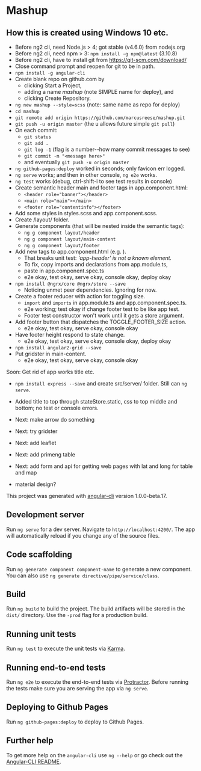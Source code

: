 # Mashup

## How this is created using Windows 10 etc.

  * Before ng2 cli, need Node.js > 4; got stable (v4.6.0) from nodejs.org
  * Before ng2 cli, need npm > 3: `npm install -g npm@latest` (3.10.8)
  * Before ng2 cli, have to install git from https://git-scm.com/download/
  * Close command prompt and reopen for git to be in path.
  * `npm install -g angular-cli`
  * Create blank repo on github.com by
    * clicking Start a Project,
    * adding a name *mashup* (note SIMPLE name for deploy), and 
    * clicking Create Repository.
  * `ng new mashup --style=scss` (note: same name as repo for deploy)
  * `cd mashup`
  * `git remote add origin https://github.com/marcusreese/mashup.git`
  * `git push -u origin master` (the u allows future simple `git pull`)
  * On each commit:
    * `git status`
    * `git add .`
    * `git log -1` (flag is a number--how many commit messages to see)
    * `git commit -m "<message here>"`
    * and eventually `git push -u origin master`
  * `ng github-pages:deploy` worked in seconds; only favicon err logged.
  * `ng serve` works; and then in other console, `ng e2e` works.
  * `ng test` works (debug, ctrl-shift-i to see test results in console)
  * Create semantic header main and footer tags in app.component.html:
    * `<header role="banner"></header>`
    * `<main role="main"></main>`
    * `<footer role="contentinfo"></footer>`
  * Add some styles in styles.scss and app.component.scss.
  * Create /layout/ folder.
  * Generate components (that will be nested inside the semantic tags):
    * `ng g component layout/header`
    * `ng g component layout/main-content`
    * `ng g component layout/footer`
  * Add new tags to app.component.html (e.g. <app-header></app-header>).
    * That breaks unit test: *'app-header' is not a known element.*
    * To fix, copy imports and declarations from app.module.ts,
    * paste in app.component.spec.ts
    * e2e okay, test okay, serve okay, console okay, deploy okay
  * `npm install @ngrx/core @ngrx/store --save`
    * Noticing unmet peer dependencies. Ignoring for now.
  * Create a footer reducer with action for toggling size.
    * `import` and `imports` in app.module.ts and app.component.spec.ts.
    * e2e working; test okay if change footer test to be like app test.
    * Footer test constructor won't work until it gets a store argument.
  * Add footer button that dispatches the TOGGLE_FOOTER_SIZE action.
    * e2e okay, test okay, serve okay, console okay
  * Have footer height respond to state change.
    * e2e okay, test okay, serve okay, console okay, deploy okay
  * `npm install angular2-grid --save`
  * Put gridster in main-content.
    * e2e okay, test okay, serve okay, console okay
    
  
  
  Soon: 
  Get rid of app works title etc.

  
  
  * `npm install express --save` and create src/server/ folder. Still can `ng serve`.

  * Added title to top through stateStore.static, css to top middle and bottom; no test or console errors.
  * Next: make arrow do something
  * Next: try gridster
  * Next: add leaflet
  * Next: add primeng table
  * Next: add form and api for getting web pages with lat and long for table and map
  * material design?
  



This project was generated with [angular-cli](https://github.com/angular/angular-cli) version 1.0.0-beta.17.

## Development server
Run `ng serve` for a dev server. Navigate to `http://localhost:4200/`. The app will automatically reload if you change any of the source files.

## Code scaffolding

Run `ng generate component component-name` to generate a new component. You can also use `ng generate directive/pipe/service/class`.

## Build

Run `ng build` to build the project. The build artifacts will be stored in the `dist/` directory. Use the `-prod` flag for a production build.

## Running unit tests

Run `ng test` to execute the unit tests via [Karma](https://karma-runner.github.io).

## Running end-to-end tests

Run `ng e2e` to execute the end-to-end tests via [Protractor](http://www.protractortest.org/). 
Before running the tests make sure you are serving the app via `ng serve`.

## Deploying to Github Pages

Run `ng github-pages:deploy` to deploy to Github Pages.

## Further help

To get more help on the `angular-cli` use `ng --help` or go check out the [Angular-CLI README](https://github.com/angular/angular-cli/blob/master/README.md).
